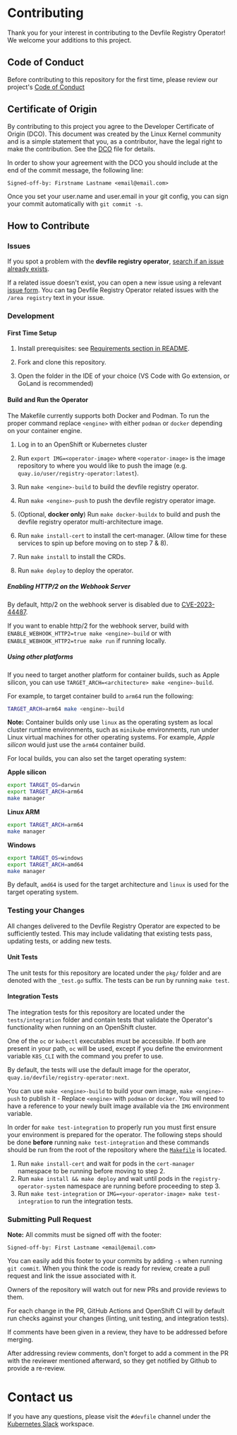 # Contributing

Thank you for your interest in contributing to the Devfile Registry Operator! We welcome your additions to this project.

## Code of Conduct

Before contributing to this repository for the first time, please review our project's [Code of Conduct](https://github.com/devfile/api/blob/main/CODE_OF_CONDUCT.md)

## Certificate of Origin

By contributing to this project you agree to the Developer Certificate of
Origin (DCO). This document was created by the Linux Kernel community and is a
simple statement that you, as a contributor, have the legal right to make the
contribution. See the [DCO](DCO) file for details.

In order to show your agreement with the DCO you should include at the end of the commit message,
the following line:
```console
Signed-off-by: Firstname Lastname <email@email.com>
```

Once you set your user.name and user.email in your git config, you can sign your commit automatically with `git commit -s`.

## How to Contribute

### Issues

If you spot a problem with the **devfile registry operator**, [search if an issue already exists](https://github.com/devfile/api/issues?q=is%3Aissue+is%3Aopen+label%3Aarea%2Fregistry). 

If a related issue doesn't exist, you can open a new issue using a relevant [issue form](https://github.com/devfile/api/issues/new/choose). You can tag Devfile Registry Operator related issues with the `/area registry` text in your issue.

### Development

#### First Time Setup
1. Install prerequisites: see [Requirements section in README](README.md#requirements).

2. Fork and clone this repository.

3. Open the folder in the IDE of your choice (VS Code with Go extension, or GoLand is recommended)

#### Build and Run the Operator
The Makefile currently supports both Docker and Podman. To run the proper command replace `<engine>` with either `podman` or `docker` depending on your container engine.
1. Log in to an OpenShift or Kubernetes cluster

2. Run `export IMG=<operator-image>` where `<operator-image>` is the image repository to where you would like to push the image (e.g. `quay.io/user/registry-operator:latest`).

3. Run `make <engine>-build` to build the devfile registry operator.

4. Run `make <engine>-push` to push the devfile registry operator image.

5. (Optional, **docker only**) Run `make docker-buildx` to build and push the devfile registry operator multi-architecture image.

6. Run `make install-cert` to install the cert-manager. (Allow time for these services to spin up before moving on to step 7 & 8).

7. Run `make install` to install the CRDs.

8. Run `make deploy` to deploy the operator.

##### Enabling HTTP/2 on the Webhook Server

By default, http/2 on the webhook server is disabled due to [CVE-2023-44487](https://github.com/advisories/GHSA-qppj-fm5r-hxr3).

If you want to enable http/2 for the webhook server, build with `ENABLE_WEBHOOK_HTTP2=true make <engine>-build` or with 
`ENABLE_WEBHOOK_HTTP2=true make run` if running locally.

##### Using other platforms

If you need to target another platform for container builds, such as Apple silicon, you can use `TARGET_ARCH=<architecture> make <engine>-build`.

For example, to target container build to `arm64` run the following:

```sh
TARGET_ARCH=arm64 make <engine>-build
```

**Note:** Container builds only use `linux` as the operating system as local cluster runtime environments, such as `minikube` environments, run under Linux virtual machines for other operating systems. For example, _Apple silicon_ would just use the `arm64` container build.

For local builds, you can also set the target operating system:

**Apple silicon**

```sh
export TARGET_OS=darwin
export TARGET_ARCH=arm64
make manager
```

**Linux ARM**

```sh
export TARGET_ARCH=arm64
make manager
```

**Windows**

```sh
export TARGET_OS=windows
export TARGET_ARCH=amd64
make manager
```

By default, `amd64` is used for the target architecture and `linux` is used for the target operating system.

### Testing your Changes

All changes delivered to the Devfile Registry Operator are expected to be sufficiently tested. This may include validating that existing tests pass, updating tests, or adding new tests.

#### Unit Tests

The unit tests for this repository are located under the `pkg/` folder and are denoted with the `_test.go` suffix. The tests can be run by running `make test`.

#### Integration Tests

The integration tests for this repository are located under the `tests/integration` folder and contain tests that validate the Operator's functionality when running on an OpenShift cluster.

One of the `oc` or `kubectl` executables must be accessible. If both are present in your path, `oc` will be used, except if you
define the environment variable `K8S_CLI` with the command you prefer to use.

By default, the tests will use the default image for the operator, `quay.io/devfile/registry-operator:next`.

You can use `make <engine>-build` to build your own image, `make <engine>-push` to publish it - Replace `<engine>` with `podman` or `docker`. You will need to have a reference to your newly built image available via the `IMG` environment variable.

<!--
Will need to be updated after the completion of https://github.com/devfile/api/issues/1523
-->
In order for `make test-integration` to properly run you must first ensure your environment is prepared for the operator. The following steps should be done **before** running `make test-integration` and
these commands should be run from the root of the repository where the [`Makefile`](Makefile) is located.
1. Run `make install-cert` and wait for pods in the `cert-manager` namespace to be running before moving to step 2.
2. Run `make install && make deploy` and wait until pods in the `registry-operator-system` namespace are running before proceeding to step 3.
3. Run `make test-integration` or `IMG=<your-operator-image> make test-integration` to run the integration tests.

### Submitting Pull Request

**Note:** All commits must be signed off with the footer:
```
Signed-off-by: First Lastname <email@email.com>
```

You can easily add this footer to your commits by adding `-s` when running `git commit`. When you think the code is ready for review, create a pull request and link the issue associated with it.

Owners of the repository will watch out for new PRs and provide reviews to them.

For each change in the PR, GitHub Actions and OpenShift CI will by default run checks against your changes (linting, unit testing, and integration tests).

If comments have been given in a review, they have to be addressed before merging.

After addressing review comments, don't forget to add a comment in the PR with the reviewer mentioned afterward, so they get notified by Github to provide a re-review.

# Contact us

If you have any questions, please visit the `#devfile` channel under the [Kubernetes Slack](https://slack.k8s.io) workspace.
